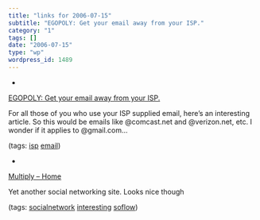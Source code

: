 ```yaml
---
title: "links for 2006-07-15"
subtitle: "EGOPOLY: Get your email away from your ISP."
category: "1"
tags: []
date: "2006-07-15"
type: "wp"
wordpress_id: 1489
---
```

- 
[EGOPOLY: Get your email away from your ISP.](http://egopoly.com/archives/2005/11/get_your_email.html)

For all those of you who use your ISP supplied email, here’s an interesting article. So this would be emails like @comcast.net and @verizon.net, etc. I wonder if it applies to @gmail.com…

(tags: [isp](http://del.icio.us/pitosalas/isp) [email](http://del.icio.us/pitosalas/email))

- 
[Multiply – Home](http://multiply.com/home/889443.342)

Yet another social networking site. Looks nice though

(tags: [socialnetwork](http://del.icio.us/pitosalas/socialnetwork) [interesting](http://del.icio.us/pitosalas/interesting) [soflow](http://del.icio.us/pitosalas/soflow))
